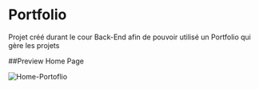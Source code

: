 # Portfolio
Projet créé durant le cour Back-End afin de pouvoir utilisé un Portfolio qui gère les projets

##Preview Home Page

![Home-Portoflio](https://github.com/SL-Webdesign/Portfolio/assets/128183332/831578e4-c298-4348-852a-d5ab2724fb5c)

